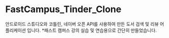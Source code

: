 # FastCampus_Tinder_Clone
안드로이드 스튜디오와 코틀린, 네이버 오픈 API를 사용하여 만든 도서 검색 및 리뷰 어플리케이션 입니다.
*패스트 캠퍼스 강의 실습 및 연습용으로 간단히 만들었습니다.
